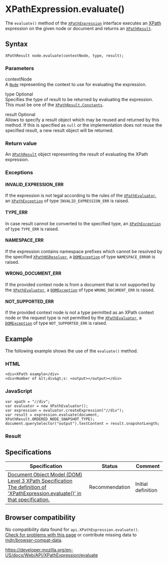 XPathExpression.evaluate()
==========================

The `evaluate()` method of the [`XPathExpression`](../xpathexpression) interface executes an [XPath](https://developer.mozilla.org/en-US/docs/Web/XPath) expression on the given node or document and returns an [`XPathResult`](../xpathresult).

Syntax
------

    XPathResult node.evaluate(contextNode, type, result);

### Parameters

contextNode  
A [`Node`](../node) representing the context to use for evaluating the expression.

type <span class="badge inline optional">Optional</span>   
Specifies the type of result to be returned by evaluating the expression. This must be one of the [`XPathResult.Constants`](../xpathresult#constants).

result <span class="badge inline optional">Optional</span>   
Allows to specify a result object which may be reused and returned by this method. If this is specified as `null` or the implementation does not reuse the specified result, a new result object will be returned.

### Return value

An [`XPathResult`](../xpathresult) object representing the result of evaluating the XPath expression.

### Exceptions

#### INVALID\_EXPRESSION\_ERR

If the expression is not legal according to the rules of the [`XPathEvaluator`](../xpathevaluator), an [`XPathException`](../xpathexception) of type `INVALID_EXPRESSION_ERR` is raised.

#### TYPE\_ERR

In case result cannot be converted to the specified type, an [`XPathException`](../xpathexception) of type `TYPE_ERR` is raised.

#### NAMESPACE\_ERR

If the expression contains namespace prefixes which cannot be resolved by the specified [`XPathNSResolver`](../xpathnsresolver), a [`DOMException`](../domexception) of type `NAMESPACE_ERROR` is raised.

#### WRONG\_DOCUMENT\_ERR

If the provided context node is from a document that is not supported by the [`XPathEvaluator`](../xpathevaluator), a [`DOMException`](../domexception) of type `WRONG_DOCUMENT_ERR` is raised.

#### NOT\_SUPPORTED\_ERR

If the provided context node is not a type permitted as an XPath context node or the request type is not permitted by the [`XPathEvaluator`](../xpathevaluator), a [`DOMException`](../domexception) of type `NOT_SUPPORTED_ERR` is raised.

Example
-------

The following example shows the use of the `evaluate()` method.

### HTML

    <div>XPath example</div>
    <div>Number of &lt;div&gt;s: <output></output></div>

### JavaScript

    var xpath = "//div";
    var evaluator = new XPathEvaluator();
    var expression = evaluator.createExpression("//div");
    var result = expression.evaluate(document, XPathResult.ORDERED_NODE_SNAPSHOT_TYPE);
    document.querySelector("output").textContent = result.snapshotLength;

### Result

Specifications
--------------

<table><thead><tr class="header"><th>Specification</th><th>Status</th><th>Comment</th></tr></thead><tbody><tr class="odd"><td><a href="https://www.w3.org/TR/DOM-Level-3-XPath/xpath.html#XPathExpression-evaluate">Document Object Model (DOM) Level 3 XPath Specification<br />
<span class="small">The definition of 'XPathExpression.evaluate()' in that specification.</span></a></td><td><span class="spec-rec">Recommendation</span></td><td>Initial definition</td></tr></tbody></table>

Browser compatibility
---------------------

No compatibility data found for `api.XPathExpression.evaluate()`.  
[Check for problems with this page](#on-github) or contribute missing data to [mdn/browser-compat-data](https://github.com/mdn/browser-compat-data).

<a href="https://developer.mozilla.org/en-US/docs/Web/API/XPathExpression/evaluate" class="_attribution-link">https://developer.mozilla.org/en-US/docs/Web/API/XPathExpression/evaluate</a>
